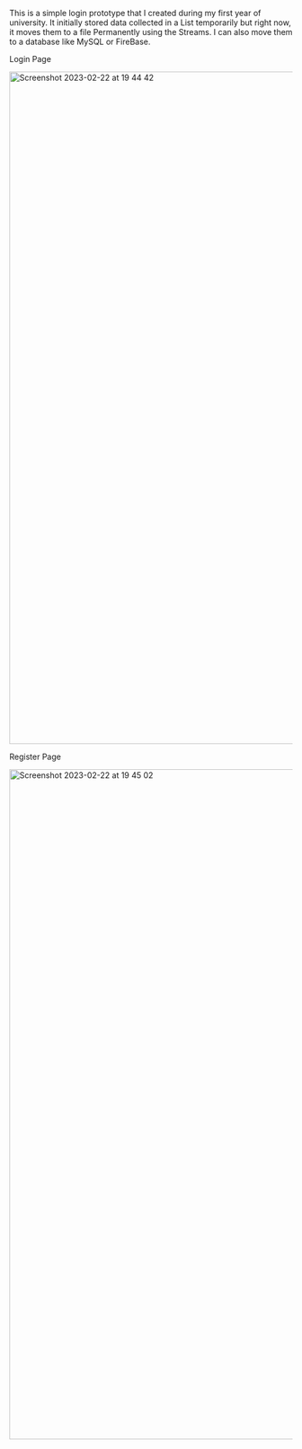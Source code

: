 This is a simple login prototype that I created during my first year of university.
It initially stored data collected in a List temporarily but right now, it moves them to a file Permanently using the Streams. I can also move them to a database like MySQL or FireBase.

Login Page

<img width="1196" alt="Screenshot 2023-02-22 at 19 44 42" src="https://user-images.githubusercontent.com/57866950/220741927-fd73ffa3-0ab2-4404-aba2-039bf13f3fb1.png">



Register Page

<img width="1192" alt="Screenshot 2023-02-22 at 19 45 02" src="https://user-images.githubusercontent.com/57866950/220741979-c86eb204-c904-4fbe-b67e-2ddc33d9c547.png">

